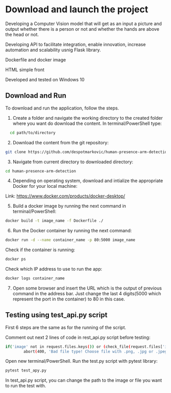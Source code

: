 
# Download and launch the project

Developing a Computer Vision model that will get as an input a picture and output whether there is a person or not and whether the hands are above the head or not.

Developing API to facilitate integration, enable innovation, increase automation and scalability usnig Flask library. 

Dockerfile and docker image

HTML simple front

Developed and tested on Windows 10



## Download and Run

To download and run the application, follow the steps.

1. Create a folder and navigate the working directory to the created folder where you want do download the content. In terminal/PowerShell type:
```bash
  cd path/to/directory
```
2. Download the content from the git repository:
```bash
git clone https://github.com/despotmarkovic/human-presence-arm-detection.git
```

3. Navigate from current directory to downloaded directory:
```bash
cd human-presence-arm-detection
```

4. Depending on operating system, download and intialize the appropriate Docker for your local machine:

Link: https://www.docker.com/products/docker-desktop/

5. Build a docker image by running the next command in terminal/PowerShell:
```bash
docker build -t image_name -f Dockerfile ./
```

6. Run the Docker container by running the next command:
```bash
docker run -d --name container_name -p 80:5000 image_name
```
Check if the container is running:
```bash
docker ps
```
Check which IP address to use to run the app:
```bash
docker logs container_name
```

7. Open some browser and insert the URL which is the output of previous command in the address bar. Just change the last 4 digits(5000 which represent the port in the container) to 80 in this case.




## Testing using test_api.py script

First 6 steps are the same as for the running of the script.

Comment out next 2 lines of code in rest_api.py script before testing:
```bash
if('image' not in request.files.keys()) or (check_file(request.files['image'].filename) == False):
        abort(400, 'Bad file type! Choose file with .png, .jpg or .jpeg extension! ') 
```

Open new terminal/PowerShell. Run the test.py script with pytest library:
```bash
pytest test_apy.py
```

In test_api.py script, you can change the path to the image or file you want to run the test with.

